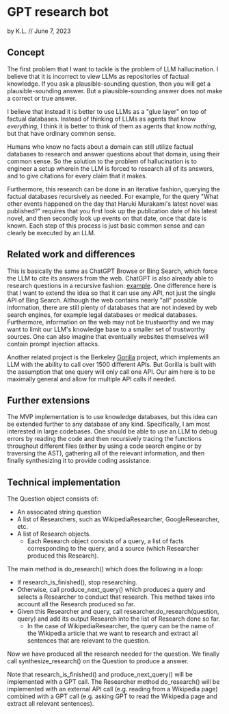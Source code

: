 # GPT research bot

by K.L. // June 7, 2023

## Concept

The first problem that I want to tackle is the problem of LLM hallucination. I
believe that it is incorrect to view LLMs as repositories of factual knowledge.
If you ask a plausible-sounding question, then you will get a plausible-sounding
answer. But a plausible-sounding answer does not make a correct or true answer.

I believe that instead it is better to use LLMs as a "glue layer" on top of
factual databases. Instead of thinking of LLMs as agents that know _everything_,
I think it is better to think of them as agents that know _nothing_, but that
have ordinary common sense.

Humans who know no facts about a domain can still utilize factual databases to
research and answer questions about that domain, using their common sense. So
the solution to the problem of hallucination is to engineer a setup wherein the
LLM is forced to research all of its answers, and to give citations for every
claim that it makes.

Furthermore, this research can be done in an iterative fashion, querying the
factual databases recursively as needed. For example, for the query "What other
events happened on the day that Haruki Murakami's latest novel was published?"
requires that you first look up the publication date of his latest novel, and
then secondly look up events on that date, once that date is known. Each step of
this process is just basic common sense and can clearly be executed by an LLM.

## Related work and differences

This is basically the same as ChatGPT Browse or Bing Search, which force the LLM
to cite its answers from the web. ChatGPT is also already able to research
questions in a recursive fashion:
[example](https://chat.openai.com/share/1c2a4082-d566-4e0f-9477-a44e9865b2c6).
One difference here is that I want to extend the idea so that it can use any
API, not just the single API of Bing Search. Although the web contains nearly
"all" possible information, there are still plenty of databases that are not
indexed by web search engines, for example legal databases or medical databases.
Furthermore, information on the web may not be trustworthy and we may want to
limit our LLM's knowledge base to a smaller set of trustworthy sources. One can
also imagine that eventually websites themselves will contain prompt injection
attacks.

Another related project is the Berkeley
[Gorilla](https://gorilla.cs.berkeley.edu/) project, which implements an LLM
with the ability to call over 1500 different APIs. But Gorilla is built with the
assumption that one query will only call one API. Our aim here is to be
maximally general and allow for multiple API calls if needed.

## Further extensions

The MVP implementation is to use knowledge databases, but this idea can be
extended further to any database of any kind. Specifically, I am most interested
in large codebases. One should be able to use an LLM to debug errors by reading
the code and then recursively tracing the functions throughout different files
(either by using a code search engine or by traversing the AST), gathering all
of the relevant information, and then finally synthesizing it to provide coding
assistance.

## Technical implementation

The Question object consists of:

- An associated string question
- A list of Researchers, such as WikipediaResearcher, GoogleResearcher, etc.
- A list of Research objects.
  - Each Research object consists of a query, a list of facts corresponding to
    the query, and a source (which Researcher produced this Research).

The main method is do_research() which does the following in a loop:

- If research_is_finished(), stop researching.
- Otherwise, call produce_next_query() which produces a query and selects a
  Researcher to conduct that research. This method takes into account all the
  Research produced so far.
- Given this Researcher and query, call researcher.do_research(question, query)
  and add its output Research into the list of Research done so far.
  - In the case of WikipediaResearcher, the query can be the name of the
    Wikipedia article that we want to research and extract all sentences that
    are relevant to the question.

Now we have produced all the research needed for the question. We finally call
synthesize_research() on the Question to produce a answer.

Note that research_is_finished() and produce_next_query() will be implemented
with a GPT call. The Researcher method do_research() will be implemented with an
external API call (e.g. reading from a Wikipedia page) combined with a GPT call
(e.g. asking GPT to read the Wikipedia page and extract all relevant sentences).

